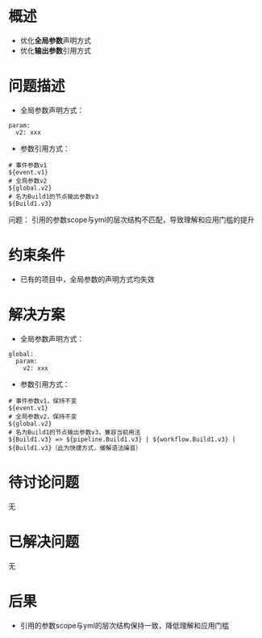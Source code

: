 # 概述

* 优化**全局参数**声明方式
* 优化**输出参数**引用方式

# 问题描述

* 全局参数声明方式：

```
param:
  v2: xxx
```

* 参数引用方式：

```
# 事件参数v1
${event.v1}
# 全局参数v2
${global.v2}
# 名为Build1的节点输出参数v3
${Build1.v3}
```

问题： 引用的参数scope与yml的层次结构不匹配，导致理解和应用门槛的提升

# 约束条件

* 已有的项目中，全局参数的声明方式均失效

# 解决方案

* 全局参数声明方式：

```
global:
  param:
    v2: xxx
```

* 参数引用方式：

```
# 事件参数v1，保持不变
${event.v1}
# 全局参数v2，保持不变
${global.v2}
# 名为Build1的节点输出参数v3，兼容当前用法
${Build1.v3} => ${pipeline.Build1.v3} | ${workflow.Build1.v3} | ${Build1.v3}（此为快捷方式，缓解语法噪音）
```

# 待讨论问题

无

# 已解决问题

无

# 后果

* 引用的参数scope与yml的层次结构保持一致，降低理解和应用门槛